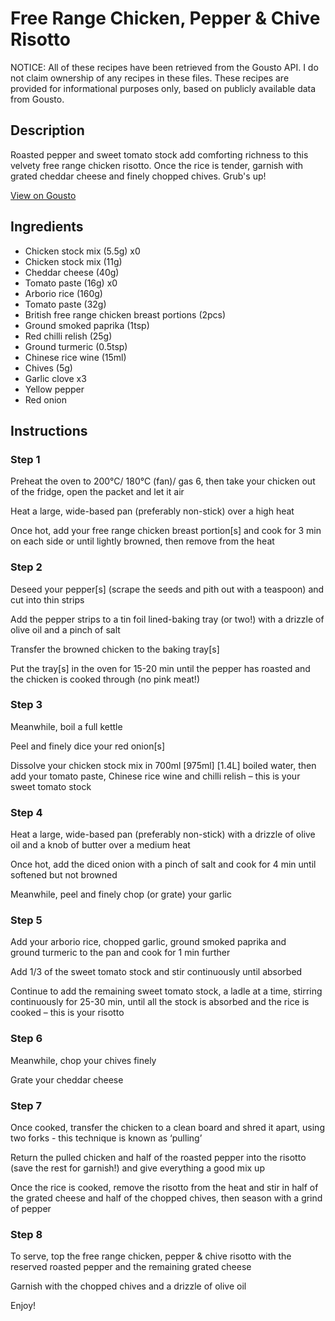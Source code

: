 # Free Range Chicken, Pepper & Chive Risotto

NOTICE: All of these recipes have been retrieved from the Gousto API. I do not claim ownership of any recipes in these files. These recipes are provided for informational purposes only, based on publicly available data from Gousto.

## Description

Roasted pepper and sweet tomato stock add comforting richness to this velvety free range chicken risotto. Once the rice is tender, garnish with grated cheddar cheese and finely chopped chives. Grub's up!

[View on Gousto](https://www.gousto.co.uk/recipes/cookbook/free-range-chicken-pepper-chive-risotto)

## Ingredients

- Chicken stock mix (5.5g) x0
- Chicken stock mix (11g)
- Cheddar cheese (40g)
- Tomato paste (16g) x0
- Arborio rice (160g)
- Tomato paste (32g)
- British free range chicken breast portions (2pcs)
- Ground smoked paprika (1tsp)
- Red chilli relish (25g)
- Ground turmeric (0.5tsp)
- Chinese rice wine (15ml)
- Chives (5g)
- Garlic clove x3
- Yellow pepper
- Red onion

## Instructions


### Step 1

Preheat the oven to 200°C/ 180°C (fan)/ gas 6, then take your chicken out of the fridge, open the packet and let it air

Heat a large, wide-based pan (preferably non-stick) over a high heat

Once hot, add your free range chicken breast portion[s] and cook for 3 min on each side or until lightly browned, then remove from the heat


### Step 2

Deseed your pepper[s]<span class="text-danger"> </span>(scrape the seeds and pith out with a teaspoon) and cut into thin strips

Add the pepper strips to a tin foil lined-baking tray (or two!) with a drizzle of olive oil and a pinch of salt

Transfer the browned chicken to the baking tray[s]

Put the tray[s] in the oven for 15-20 min until the pepper has roasted and the chicken is cooked through (no pink meat!)


### Step 3

Meanwhile, boil a full kettle

Peel and finely dice your red onion[s]

Dissolve your chicken stock mix in 700ml <span class="text-purple">[975ml]</span> <span class="text-danger">[1.4L]</span> boiled water, then add your tomato paste, Chinese rice wine and chilli relish – this is your sweet tomato stock


### Step 4

Heat a large, wide-based pan (preferably non-stick) with a drizzle of olive oil and a knob of butter over a medium heat

Once hot, add the diced onion with a pinch of salt and cook for 4 min until softened but not browned

Meanwhile, peel and finely chop (or grate) your garlic


### Step 5

Add your arborio rice, chopped garlic, ground smoked paprika and ground turmeric to the pan and cook for 1 min further

Add 1/3 of the sweet tomato stock and stir continuously until absorbed

Continue to add the remaining sweet tomato stock, a ladle at a time, stirring continuously for 25-30 min, until all the stock is absorbed and the rice is cooked – this is your risotto


### Step 6

Meanwhile, chop your chives finely

Grate your cheddar cheese


### Step 7

Once cooked, transfer the chicken to a clean board and shred it apart, using two forks - this technique is known as ‘pulling’

Return the pulled chicken and half of the roasted pepper into the risotto (save the rest for garnish!) and give everything a good mix up

Once the rice is cooked, remove the risotto from the heat and stir in half of the grated cheese and half of the chopped chives, then season with a grind of pepper

### Step 8

To serve, top the free range chicken, pepper & chive risotto with the reserved roasted pepper and the remaining grated cheese

Garnish with the chopped chives and a drizzle of olive oil

Enjoy!

